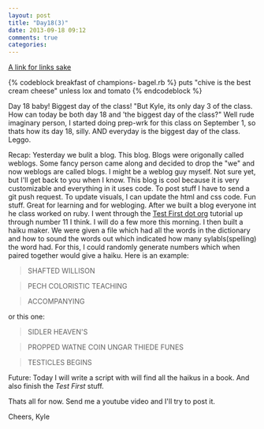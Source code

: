 ```yaml
---
layout: post
title: "Day18(3)"
date: 2013-09-18 09:12
comments: true
categories:
---
```


[A link for links sake](http://kyle-dorman.github.io/)

{% codeblock breakfast of champions- bagel.rb %}
puts "chive is the best cream cheese" unless lox and tomato
{% endcodeblock %}

Day 18 baby! Biggest day of the class! "But Kyle, its only day 3 of the class. How can today be both day 18 and 'the biggest day of the class?" Well rude imaginary person, I started doing prep-wrk for this class on September 1, so thats how its day 18, silly. AND everyday is the biggest day of the class. Leggo.

Recap: Yesterday we bulit a blog. This blog. Blogs were origonally called weblogs. Some fancy person came along and decided to drop the "we" and now weblogs are called blogs. I might be a weblog guy myself. Not sure yet, but I'll get back to you when I know. This blog is cool because it is very customizable and everything in it uses code. To post stuff I have to send a git push request. To update visuals, I can update the html and css code. Fun stuff. Great for learning and for webloging. After we built a blog everyone int he class worked on ruby. I went through the [Test First dot org](http://testfirst.org/learn_ruby) tutorial up through number 11 I think. I will do a few more this morning. I then built a haiku maker. We were given a file which had all the words in the dictionary and how to sound the words out which indicated how many sylabls(spelling) the word had. For this, I could randomly generate numbers which when paired together would give a haiku. Here is an example:

>SHAFTED WILLISON

>PECH COLORISTIC TEACHING

>ACCOMPANYING

or this one:

>SIDLER HEAVEN'S

>PROPPED WATNE COIN UNGAR THIEDE FUNES

>TESTICLES BEGINS

Future: Today I will write a script with will find all the haikus in a book. And also finish the _Test First_ stuff.

Thats all for now. Send me a youtube video and I'll try to post it.

Cheers,
Kyle
